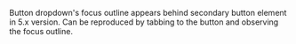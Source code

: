 Button dropdown's focus outline appears behind secondary button element in 5.x version. Can be reproduced by tabbing to the button and observing the focus outline.
